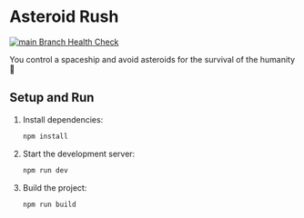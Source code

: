 # Asteroid Rush
[![main Branch Health Check](https://github.com/j-un/asteroid-rush/actions/workflows/main-checks.yml/badge.svg)](https://github.com/j-un/asteroid-rush/actions/workflows/main-checks.yml)

You control a spaceship and avoid asteroids for the survival of the humanity🚀

## Setup and Run

1. Install dependencies:
   ```bash
   npm install
   ```
2. Start the development server:
   ```bash
   npm run dev
   ```
3. Build the project:
   ```bash
   npm run build
   ```
